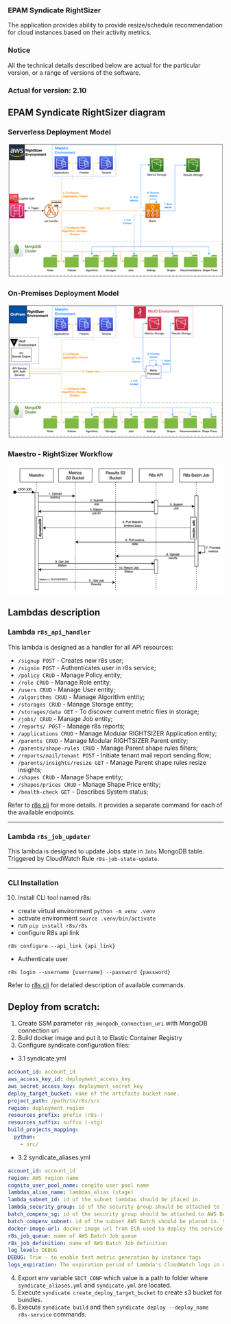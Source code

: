 ### EPAM Syndicate RightSizer

The application provides ability to provide resize/schedule recommendation for
cloud instances based on their activity metrics.

### Notice

All the technical details described below are actual for the particular
version, or a range of versions of the software.

### Actual for version: 2.10

## EPAM Syndicate RightSizer diagram

### Serverless Deployment Model

![EPAM Syndicate RightSizer SaaS diagram](./docs/images/r8s_saas.png)

### On-Premises Deployment Model

![EPAM Syndicate RightSizer OnPrem diagram](./docs/images/r8s_onprem.png)

### Maestro - RightSizer Workflow

![Maestro - RightSizer workflow diagram](./docs/images/r8s-maestro-workflow.png)

## Lambdas description

### Lambda `r8s_api_handler`

This lambda is designed as a handler for all API resources:

* `/signup POST` - Creates new r8s user;
* `/signin POST` - Authenticates user in r8s service;
* `/policy CRUD` - Manage Policy entity;
* `/role CRUD` - Manage Role entity;
* `/users CRUD` - Manage User entity;
* `/algorithms CRUD` - Manage Algorithm entity;
* `/storages CRUD` - Manage Storage entity;
* `/storages/data GET` - To discover current metric files in storage;
* `/jobs/ CRUD` - Manage Job entity;
* `/reports/ POST` - Manage r8s reports;
* `/applications CRUD` - Manage Modular RIGHTSIZER Application entity;
* `/parents CRUD` - Manage Modular RIGHTSIZER Parent entity;
* `/parents/shape-rules CRUD` - Manage Parent shape rules filters;
* `/reports/mail/tenant POST` - Initiate tenant mail report sending flow;
* `/parents/insights/resize GET` - Manage Parent shape rules resize insights;
* `/shapes CRUD` - Manage Shape entity;
* `/shapes/prices CRUD` - Manage Shape Price entity;
* `/health-check GET` - Describes System status;

Refer to [r8s cli](r8s/README.md) for more details. It provides a separate 
command for each of the available endpoints.

---

### Lambda `r8s_job_updater`

This lambda is designed to update Jobs state in `Jobs` MongoDB table.
Triggered by CloudWatch Rule `r8s-job-state-update`.

---

### CLI Installation

10. Install CLI tool named r8s:

* create virtual environment `python -m venv .venv`
* activate environment `source .venv/bin/activate`
* run `pip install r8s/r8s`
* configure R8s api link

```text
r8s configure --api_link {api_link}
```

* Authenticate user

```text
r8s login --username {username} --password {password}
```

Refer to [r8s cli](r8s/README.md) for detailed description of available
commands.

## Deploy from scratch:

1. Create SSM parameter `r8s_mongodb_connection_uri` with MongoDB connection uri
2. Build docker image and put it to Elastic Container Registry
3. Configure syndicate configuration files:  
- 3.1 syndicate.yml
```yaml
account_id: account_id
aws_access_key_id: deployment_access_key
aws_secret_access_key: deployment_secret_key
deploy_target_bucket: name of the artifacts bucket name.
project_path: /path/to/r8s/src
region: deployment_region
resources_prefix: prefix (r8s-)
resources_suffix: suffix (-stg)
build_projects_mapping:
  python:
    - src/
```
- 3.2 syndicate_aliases.yml

```yaml
account_id: account_id
region: AWS region name
cognito_user_pool_name: congito user pool name
lambdas_alias_name: lambdas_alias (stage)
lambda_subnet_id: id of the subnet lambdas should be placed in.
lambda_security_group: id of the security group should be attached to lambdas.
batch_compenv_sg: id of the security group should be attached to AWS Batch Should be in the same VPC as a subnet batch_compenv_subnet
batch_compenv_subnet: id of the subnet AWS Batch should be placed in. Should be in the same VPC as a security group batch_compenv_sg
docker-image-url: docker image url from ECR used to deploy the service
r8s_job_queue: name of AWS Batch Job queue
r8s_job_definition: name of AWS Batch Job definition
log_level: DEBUG
DEBUG: True - to enable test metric generation by instance tags
logs_expiration: The expiration period of Lambda's CloudWatch logs in days
```
4. Export env variable `SDCT_CONF` which value is a path to folder
   where `syndicate_aliases.yml` and `syndicate.yml` are located.
5. Execute `syndicate create_deploy_target_bucket` to create s3 bucket for
   bundles.
6. Execute `syndicate build` and
   then `syndicate deploy --deploy_name r8s-service` commands.